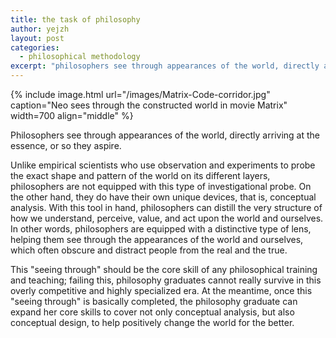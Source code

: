 ```yaml
---
title: the task of philosophy
author: yejzh 
layout: post
categories:
  - philosophical methodology
excerpt: "philosophers see through appearances of the world, directly arriving at the essence, or so they aspire"
---
```

{% include image.html url="/images/Matrix-Code-corridor.jpg" caption="Neo sees through the constructed world in movie Matrix" width=700 align="middle" %}

Philosophers see through appearances of the world, directly arriving at the essence, or so they aspire. 

Unlike empirical scientists who use observation and experiments to probe the exact shape and pattern of the world on its different layers, philosophers are not equipped with this type of investigational probe. On the other hand, they do have their own unique devices, that is, conceptual analysis. With this tool in hand, philosophers can distill the very structure of how we understand, perceive, value, and act upon the world and ourselves. In other words, philosophers are equipped with a distinctive type of lens, helping them see through the appearances of the world and ourselves, which often obscure and distract people from the real and the true.

This "seeing through" should be the core skill of any philosophical training and teaching; failing this, philosophy graduates cannot really survive in this overly competitive and highly specialized era. At the meantime, once this "seeing through" is basically completed, the philosophy graduate can expand her core skills to cover not only conceptual analysis, but also conceptual design, to help positively change the world for the better. 